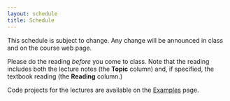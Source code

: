 ```yaml
---
layout: schedule
title: Schedule
---
```


This schedule is subject to change.  Any change will be announced in class and on the course web page.

Please do the reading <i>before</i> you come to class.  Note that the reading includes both the lecture notes (the **Topic** column) and, if specified, the textbook reading (the **Reading** column.)

Code projects for the lectures are available on the [Examples](examples/index.html) page.

<script>
	console.log("Generating calendar!");
	autogenCalendar({ omitLabs: true, omitFinalExams: false });
	console.log("Done generating calendar!");
</script>
